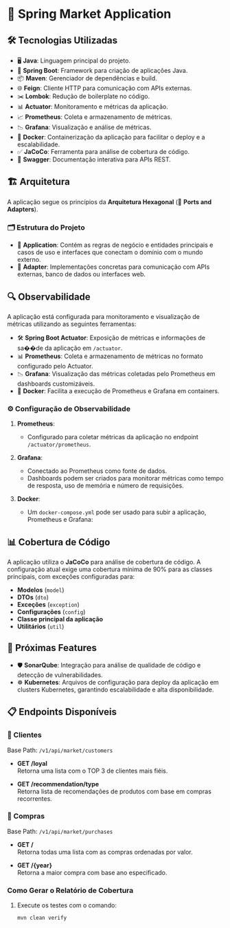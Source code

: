 # 🌟 Spring Market Application

## 🛠️ Tecnologias Utilizadas

- 🖥️ **Java**: Linguagem principal do projeto.
- 🌱 **Spring Boot**: Framework para criação de aplicações Java.
- 📦 **Maven**: Gerenciador de dependências e build.
- 🌐 **Feign**: Cliente HTTP para comunicação com APIs externas.
- ✂️ **Lombok**: Redução de boilerplate no código.
- 📊 **Actuator**: Monitoramento e métricas da aplicação.
- 📈 **Prometheus**: Coleta e armazenamento de métricas.
- 📉 **Grafana**: Visualização e análise de métricas.
- 🐳 **Docker**: Containerização da aplicação para facilitar o deploy e a escalabilidade.
- ✅ **JaCoCo**: Ferramenta para análise de cobertura de código.
- 📜 **Swagger**: Documentação interativa para APIs REST.

## 🏗️ Arquitetura

A aplicação segue os princípios da **Arquitetura Hexagonal** (🔌 **Ports and Adapters**).

### 🗂️ Estrutura do Projeto

- 📁 **Application**: Contém as regras de negócio e entidades principais e casos de uso e interfaces que conectam o
  domínio com o mundo externo.
- 📁 **Adapter**: Implementações concretas para comunicação com APIs externas, banco de dados ou interfaces web.

## 🔍 Observabilidade

A aplicação está configurada para monitoramento e visualização de métricas utilizando as seguintes ferramentas:

- 🛠️ **Spring Boot Actuator**: Exposição de métricas e informações de sa��de da aplicação em `/actuator`.
- 📊 **Prometheus**: Coleta e armazenamento de métricas no formato configurado pelo Actuator.
- 📉 **Grafana**: Visualização das métricas coletadas pelo Prometheus em dashboards customizáveis.
- 🐳 **Docker**: Facilita a execução de Prometheus e Grafana em containers.

### ⚙️ Configuração de Observabilidade

1. **Prometheus**:
    - Configurado para coletar métricas da aplicação no endpoint `/actuator/prometheus`.

2. **Grafana**:
    - Conectado ao Prometheus como fonte de dados.
    - Dashboards podem ser criados para monitorar métricas como tempo de resposta, uso de memória e número de
      requisições.

3. **Docker**:
    - Um `docker-compose.yml` pode ser usado para subir a aplicação, Prometheus e Grafana:

## 📊 Cobertura de Código

A aplicação utiliza o **JaCoCo** para análise de cobertura de código. A configuração atual exige uma cobertura mínima de
90% para as classes principais, com exceções configuradas para:

- **Modelos** (`model`)
- **DTOs** (`dto`)
- **Exceções** (`exception`)
- **Configurações** (`config`)
- **Classe principal da aplicação**
- **Utilitários** (`util`)

## 🔮 Próximas Features

- 🛡️ **SonarQube**: Integração para análise de qualidade de código e detecção de vulnerabilidades.
- ☸️ **Kubernetes**: Arquivos de configuração para deploy da aplicação em clusters Kubernetes, garantindo escalabilidade
  e alta disponibilidade.

## 📋 Endpoints Disponíveis

### **👥 Clientes**

Base Path: `/v1/api/market/customers`

- **GET /loyal**  
  Retorna uma lista com o TOP 3 de clientes mais fiéis.  

- **GET /recommendation/type**  
  Retorna lista de recomendações de produtos com base em compras recorrentes.  

### **🛒 Compras**

Base Path: `/v1/api/market/purchases`

- **GET /**  
  Retorna todas uma lista com as compras ordenadas por valor.  

- **GET /{year}**  
  Retorna a maior compra com base ano especificado.  


### Como Gerar o Relatório de Cobertura

1. Execute os testes com o comando:
   ```bash
   mvn clean verify